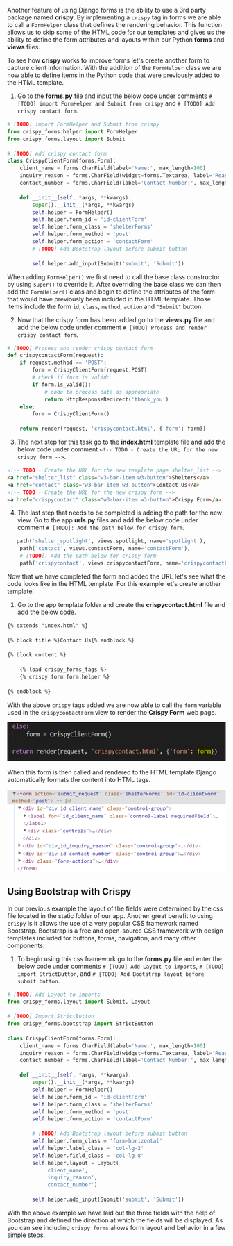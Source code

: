 
Another feature of using Django forms is the ability to use a 3rd party package named **crispy**. By implementing a `crispy` tag in forms we are able to call a `FormHelper` class that defines the rendering behavior. This function allows us to skip some of the HTML code for our templates and gives us the ability to define the form attributes and layouts within our Python **forms** and **views** files. 

To see how **crispy** works to improve forms let's create another form to capture client information. With the addition of the `FormHelper` class we are now able to define items in the Python code that were previously added to the HTML template. 

1. Go to the **forms.py** file and input the below code under comments `# [TODO] import FormHelper and Submit from crispy` and `# [TODO] Add crispy contact form`.

```python
# [TODO] import FormHelper and Submit from crispy
from crispy_forms.helper import FormHelper
from crispy_forms.layout import Submit

# [TODO] Add crispy contact form
class CrispyClientForm(forms.Form):
    client_name = forms.CharField(label='Name:', max_length=100)
    inquiry_reason = forms.CharField(widget=forms.Textarea, label='Reason for inquiry:', max_length=100)
    contact_number = forms.CharField(label='Contact Number:', max_length=100)

    def __init__(self, *args, **kwargs):
        super().__init__(*args, **kwargs)
        self.helper = FormHelper()
        self.helper.form_id = 'id-clientForm'
        self.helper.form_class = 'shelterForms'
        self.helper.form_method = 'post'
        self.helper.form_action = 'contactForm'
        # [TODO] Add Bootstrap layout before submit button

        self.helper.add_input(Submit('submit', 'Submit'))
```

When adding `FormHelper()` we first need to call the base class constructor by using `super()` to override it. After overriding the base class we can then add the `FormHelper()` class and begin to define the attributes of the form that would have previously been included in the HTML template. Those items include the form `id`, `class`, `method`, `action` and `"Submit"` button.

2. Now that the crispy form has been added go to the **views.py** file and add the below code under comment `# [TODO] Process and render crispy contact form`.

```python
# [TODO] Process and render crispy contact form
def crispycontactForm(request):
    if request.method == 'POST':
        form = CrispyClientForm(request.POST)
        # check if form is valid:
        if form.is_valid():
            # code to process data as appropriate
            return HttpResponseRedirect('thank_you')
    else:
        form = CrispyClientForm()

    return render(request, 'crispycontact.html', {'form': form})
```

3. The next step for this task go to the **index.html** template file and add the below code under comment `<!-- TODO - Create the URL for the new crispy form -->`.

```html
<!-- TODO - Create the URL for the new template page shelter_list -->
<a href="shelter_list" class="w3-bar-item w3-button">Shelters</a>
<a href="contact" class="w3-bar-item w3-button">Contact Us</a>
<!-- TODO - Create the URL for the new crispy form -->
<a href="crispycontact" class="w3-bar-item w3-button">Crispy Form</a>
```

4. The last step that needs to be completed is adding the path for the new view. Go to the app **urls.py** files and add the below code under comment `# [TODO]: Add the path below for crispy form`.

```python
   path('shelter_spotlight', views.spotlight, name='spotlight'),
    path('contact', views.contactForm, name='contactForm'),
    # [TODO]: Add the path below for crispy form
    path('crispycontact', views.crispycontactForm, name='crispycontactForm'),
```

Now that we have completed the form and added the URL let's see what the code looks like in the HTML template. For this example let's create another template.

1. Go to the app template folder and create the **crispycontact.html** file and add the below code.

```html
{% extends "index.html" %}

{% block title %}Contact Us{% endblock %}

{% block content %}

    {% load crispy_forms_tags %}
    {% crispy form form.helper %}

{% endblock %}
```

With the above `crispy` tags added we are now able to call the `form` variable used in the `crispycontactForm` view to render the **Crispy Form** web page.

![ContactForm View](../Module5/Module5_Images/Module5_CrispyContactFormView.PNG)

When this form is then called and rendered to the HTML template Django automatically formats the content into HTML tags.

![ContactForm View](../Module5/Module5_Images/Module5_CrispyFormHTML.PNG)

## Using Bootstrap with Crispy

In our previous example the layout of the fields were determined by the css file located in the static folder of our app. Another great benefit to using `crispy` is it allows the use of a very popular CSS framework named Bootstrap. Bootstrap is a free and open-source CSS framework with design templates included for buttons, forms, navigation, and many other components. 

1. To begin using this css framework go to the **forms.py** file and enter the below code under comments `# [TODO] Add Layout to imports`, `# [TODO] import StrictButton`, and `# [TODO] Add Bootstrap layout before submit button`.

```python
# [TODO] Add Layout to imports
from crispy_forms.layout import Submit, Layout

# [TODO] Import StrictButton
from crispy_forms.bootstrap import StrictButton

class CrispyClientForm(forms.Form):
    client_name = forms.CharField(label='Name:', max_length=100)
    inquiry_reason = forms.CharField(widget=forms.Textarea, label='Reason for inquiry:', max_length=100)
    contact_number = forms.CharField(label='Contact Number:', max_length=100)

    def __init__(self, *args, **kwargs):
        super().__init__(*args, **kwargs)
        self.helper = FormHelper()
        self.helper.form_id = 'id-clientForm'
        self.helper.form_class = 'shelterForms'
        self.helper.form_method = 'post'
        self.helper.form_action = 'contactForm'

        # [TODO] Add Bootstrap layout before submit button
        self.helper.form_class = 'form-horizontal'
        self.helper.label_class = 'col-lg-2'
        self.helper.field_class = 'col-lg-8'
        self.helper.layout = Layout(
            'client_name',
            'inquiry_reason',
            'contact_number')

        self.helper.add_input(Submit('submit', 'Submit'))
```

With the above example we have laid out the three fields with the help of Bootstrap and defined the direction at which the fields will be displayed. As you can see including `crispy_forms` allows form layout and behavior in a few simple steps.
